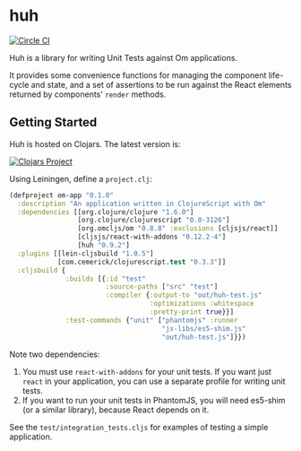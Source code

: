 # huh

[![Circle CI](https://circleci.com/gh/spiralman/huh.svg?style=svg)](https://circleci.com/gh/spiralman/huh)

Huh is a library for writing Unit Tests against Om applications.

It provides some convenience functions for managing the component
life-cycle and state, and a set of assertions to be run against the
React elements returned by components' `render` methods.

## Getting Started ##

Huh is hosted on Clojars. The latest version is:

[![Clojars Project](http://clojars.org/huh/latest-version.svg)](http://clojars.org/huh)

Using Leiningen, define a `project.clj`:

```clojure
(defproject om-app "0.1.0"
  :description "An application written in ClojureScript with Om"
  :dependencies [[org.clojure/clojure "1.6.0"]
                 [org.clojure/clojurescript "0.0-3126"]
                 [org.omcljs/om "0.8.8" :exclusions [cljsjs/react]]
                 [cljsjs/react-with-addons "0.12.2-4"]
				 [huh "0.9.2"]
  :plugins [[lein-cljsbuild "1.0.5"]
            [com.cemerick/clojurescript.test "0.3.3"]]
  :cljsbuild {
              :builds [{:id "test"
                        :source-paths ["src" "test"]
                        :compiler {:output-to "out/huh-test.js"
                                   :optimizations :whitespace
                                   :pretty-print true}}]
              :test-commands {"unit" ["phantomjs" :runner
                                      "js-libs/es5-shim.js"
                                      "out/huh-test.js"]}})
```

Note two dependencies:

1. You must use `react-with-addons` for your unit tests. If you want
   just `react` in your application, you can use a separate profile
   for writing unit tests.
1. If you want to run your unit tests in PhantomJS, you will need
   es5-shim (or a similar library), because React depends on it.

See the `test/integration_tests.cljs` for examples of testing a simple
application.
